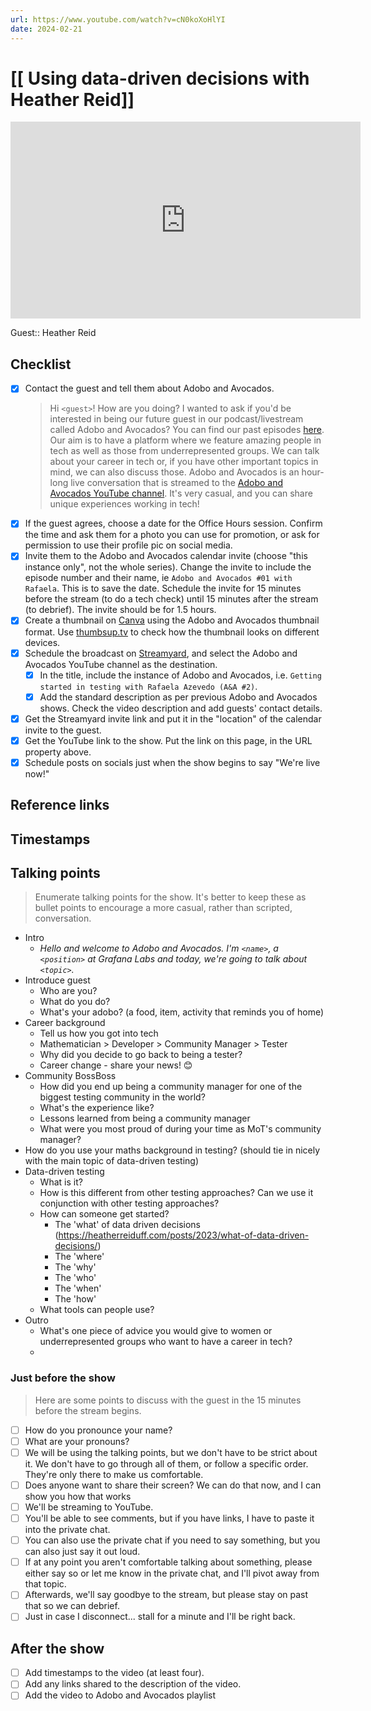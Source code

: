 ```yaml
---
url: https://www.youtube.com/watch?v=cN0koXoHlYI
date: 2024-02-21
---
```

# [[ Using data-driven decisions with Heather Reid]]

<iframe width="560" height="315" src="https://www.youtube.com/embed/cN0koXoHlYI?si=IslrThTBjb9vZOtP" title="YouTube video player" frameborder="0" allow="accelerometer; autoplay; clipboard-write; encrypted-media; gyroscope; picture-in-picture; web-share" allowfullscreen></iframe>

Guest:: Heather Reid

## Checklist

- [x] Contact the guest and tell them about Adobo and Avocados.
	> Hi `<guest>`! How are you doing? I wanted to ask if you'd be interested in being our future guest in our podcast/livestream called Adobo and Avocados? You can find our past episodes [here](https://www.youtube.com/@adoboandavocados/streams). Our aim is to have a platform where we feature amazing people in tech as well as those from underrepresented groups. We can talk about your career in tech or, if you have other important topics in mind, we can also discuss those.
	> Adobo and Avocados is an hour-long live conversation that is streamed to the [Adobo and Avocados YouTube channel](https://youtube.com//@adoboandavocados). It's very casual, and you can share unique experiences working in tech! 
- [x] If the guest agrees, choose a date for the Office Hours session. Confirm the time and ask them for a photo you can use for promotion, or ask for permission to use their profile pic on social media.
- [x] Invite them to the Adobo and Avocados calendar invite (choose "this instance only", not the whole series). Change the invite to include the episode number and their name, ie `Adobo and Avocados #01 with Rafaela`. This is to save the date. Schedule the invite for 15 minutes before the stream (to do a tech check) until 15 minutes after the stream (to debrief). The invite should be for 1.5 hours.
- [x] Create a thumbnail on [Canva](https://canva.com) using the Adobo and Avocados thumbnail format. Use [thumbsup.tv](https://thumbsup.tv) to check how the thumbnail looks on different devices.
- [x] Schedule the broadcast on [Streamyard](https://streamyard.com), and select the Adobo and Avocados YouTube channel as the destination.
	- [x] In the title, include the instance of Adobo and Avocados, i.e. `Getting started in testing with Rafaela Azevedo (A&A #2)`.
	- [x] Add the standard description as per previous Adobo and Avocados shows. Check the video description and add guests' contact details.
- [x] Get the Streamyard invite link and put it in the "location" of the calendar invite to the guest.
- [x] Get the YouTube link to the show. Put the link on this page, in the URL property above.
- [x] Schedule posts on socials just when the show begins to say "We're live now!"

## Reference links


## Timestamps




## Talking points

> Enumerate talking points for the show. It's better to keep these as bullet points to encourage a more casual, rather than scripted, conversation.

- Intro
	- *Hello and welcome to Adobo and Avocados. I'm `<name>`, a `<position>` at Grafana Labs and today, we're going to talk about `<topic>`.*
- Introduce guest
	- Who are you?
	- What do you do?
	- What's your adobo? (a food, item, activity that reminds you of home)
- Career background
  - Tell us how you got into tech
  - Mathematician > Developer > Community Manager > Tester
  - Why did you decide to go back to being a tester?
  - Career change - share your news! 😊
- Community BossBoss
  - How did you end up being a community manager for one of the biggest testing community in the world?
  - What's the experience like?
  - Lessons learned from being a community manager
  - What were you most proud of during your time as MoT's community manager?
- How do you use your maths background in testing? (should tie in nicely with the main topic of data-driven testing)
- Data-driven testing
  - What is it?
  - How is this different from other testing approaches? Can we use it conjunction with other testing approaches?
  - How can someone get started?
    - The 'what' of data driven decisions (https://heatherreiduff.com/posts/2023/what-of-data-driven-decisions/)
    - The 'where'
    - The 'why'
    - The 'who'
    - The 'when'
    - The 'how'
  - What tools can people use?
- Outro
	- What's one piece of advice you would give to women or underrepresented groups who want to have a career in tech?
	- 

### Just before the show

> Here are some points to discuss with the guest in the 15 minutes before the stream begins.

- [ ] How do you pronounce your name?
- [ ] What are your pronouns?
- [ ] We will be using the talking points, but we don't have to be strict about it. We don't have to go through all of them, or follow a specific order. They're only there to make us comfortable.
- [ ] Does anyone want to share their screen? We can do that now, and I can show you how that works
- [ ] We'll be streaming to YouTube.
- [ ] You'll be able to see comments, but if you have links, I have to paste it into the private chat.
- [ ] You can also use the private chat if you need to say something, but you can also just say it out loud.
- [ ] If at any point you aren't comfortable talking about something, please either say so or let me know in the private chat, and I'll pivot away from that topic.
- [ ] Afterwards, we'll say goodbye to the stream, but please stay on past that so we can debrief.
- [ ] Just in case I disconnect... stall for a minute and I'll be right back.

## After the show

- [ ] Add timestamps to the video (at least four).
- [ ] Add any links shared to the description of the video.
- [ ] Add the video to Adobo and Avocados playlist